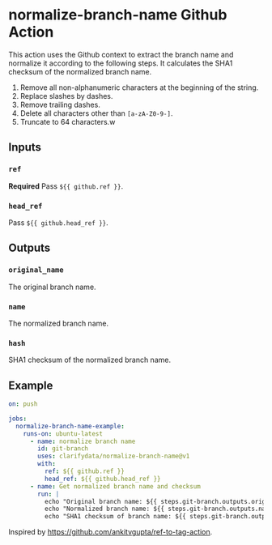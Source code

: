 # normalize-branch-name Github Action

This action uses the Github context to extract the branch name and normalize it according to the following steps. It calculates the SHA1 checksum of the normalized branch name.

1. Remove all non-alphanumeric characters at the beginning of the string.
2. Replace slashes by dashes.
3. Remove trailing dashes.
4. Delete all characters other than `[a-zA-Z0-9-]`.
5. Truncate to 64 characters.w

## Inputs

### `ref`

**Required** Pass `${{ github.ref }}`.

### `head_ref`

Pass `${{ github.head_ref }}`.

## Outputs

### `original_name`

The original branch name.

### `name`

The normalized branch name.

### `hash`

SHA1 checksum of the normalized branch name.

## Example

```yml
on: push

jobs:
  normalize-branch-name-example:
    runs-on: ubuntu-latest
      - name: normalize branch name
        id: git-branch
        uses: clarifydata/normalize-branch-name@v1
        with:
          ref: ${{ github.ref }}
          head_ref: ${{ github.head_ref }}
      - name: Get normalized branch name and checksum
        run: |
          echo "Original branch name: ${{ steps.git-branch.outputs.original_name }}"
          echo "Normalized branch name: ${{ steps.git-branch.outputs.name }}"
          echo "SHA1 checksum of branch name: ${{ steps.git-branch.outputs.hash }}"
```

Inspired by https://github.com/ankitvgupta/ref-to-tag-action.
